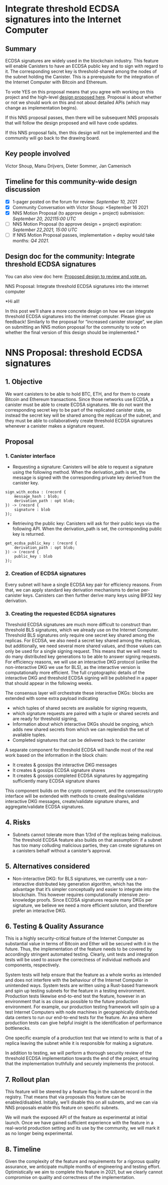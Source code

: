 # **Integrate threshold ECDSA signatures into the Internet Computer**

## **Summary**

ECDSA signatures are widely used in the blockchain industry. This feature will enable Canisters to have an ECDSA public key and to sign with regard to it. The corresponding secret key is threshold-shared among the nodes of the subnet holding the Canister. This is a prerequisite for the integration of the Internet Computer with Bitcoin and Ethereum.

To vote YES on this proposal means that you agree with working on this project and the high-level [design proposed here](https://forum.dfinity.org/t/threshold-ecdsa-signatures/6152/31?u=diegop). Proposal is about whether or not we should work on this and not about detailed APIs (which may change as implementation begins).

If this NNS proposal passes, then there will be subsequent NNS proposals that will follow the design proposed and will have code updates.

If this NNS proposal fails, then this design will not be implemented and the community will go back to the drawing board.

## **Key people involved**
Victor Shoup, Manu Drijvers, Dieter Sommer, Jan Camenisch 


## **Timeline for this community-wide design discussion**

- [x] 1-pager posted on the forum for review: *September 10, 2021*
- [x] Community Conversation with Victor Shoup: *September 16 2021
- [x] NNS Motion Proposal (to approve design + project) submission:  *September 20, 202115:00 UTC*  
- [ ] NNS Motion Proposal  (to approve design + project) expiration: *September 22,2021, 15:00 UTC* 
- [ ] If NNS Motion Proposal passes, implementation + deploy would take months: *Q4 2021.*

## **Design doc for the community: Integrate threshold ECDSA signatures**

You can also view doc here: [Proposed design to review and vote on.](https://forum.dfinity.org/t/threshold-ecdsa-signatures/6152/31?u=diegop)

NNS Proposal: Integrate threshold ECDSA signatures into the internet computer

*Hi all!

In this post we’ll share a more concrete design on how we can integrate threshold ECDSA signatures into the internet computer. Please give us feedback! Similarly to the proposal for “increased canister storage”, we plan on submitting an NNS motion proposal for the community to vote on whether the final version of this design should be implemented.*


# NNS Proposal: threshold ECDSA signatures

## 1. Objective

We want canisters to be able to hold BTC, ETH, and for them to create Bitcoin and Ethereum transactions. Since those networks use ECDSA, a canister must be able to create ECDSA signatures. We do not want the corresponding secret key to be part of the replicated canister state, so instead the secret key will be shared among the replicas of the subnet, and they must be able to collaboratively create threshold ECDSA signatures whenever a canister makes a signature request.

## Proposal

### **1. Canister interface**

* Requesting a signature: Canisters will be able to request a signature using the following method. When the derivation_path is set, the message is signed with the corresponding private key derived from the canister key.


```
sign_with_ecdsa : (record {
    message_hash : blob;
    derivation_path : opt blob;
}) -> (record {
    signature : blob
});
```

* Retrieving the public key: Canisters will ask for their public keys via the following API. When the derivation_path is set, the corresponding public key is returned.


```
get_ecdsa_public_key : (record {
    derivation_path : opt blob;
}) -> (record {
    public_key : blob
});
```

### **2. Creation of ECDSA signatures**

Every subnet will have a single ECDSA key pair for efficiency reasons. From that, we can apply standard key derivation mechanisms to derive per-canister keys. Canisters can then further derive many keys using BIP32 key derivation.

### **3. Creating the requested ECDSA signatures**

Threshold ECDSA signatures are much more difficult to construct than threshold BLS signatures, which we already use on the Internet Computer. Threshold BLS signatures only require one secret key shared among the replicas. For ECDSA, we also need a secret key shared among the replicas, but additionally, we need several more shared values, and those values can only be used for a single signing request. This means that we will need to do many distributed key generations to be able to answer signing requests. For efficiency reasons, we will use an interactive DKG protocol (unlike the non-interactive DKG we use for BLS), as the interactive version is computationally more efficient. The full cryptographic details of the interactive DKG and threshold ECDSA signing will be published in a paper that should appear in the following weeks.

The consensus layer will orchestrate these interactive DKGs: blocks are extended with some extra payload indicating

* which tuples of shared secrets are available for signing requests,
* which signature requests are paired with a tuple or shared secrets and are ready for threshold signing,
* Information about which interactive DKGs should be ongoing, which adds new shared secrets from which we can replendish the set of available tuples.
* Completed signatures that can be delivered back to the canister

A separate component for threshold ECDSA will handle most of the real work based on the information in the block chain:

* It creates & gossips the interactive DKG messages
* It creates & gossips ECDSA signature shares
* It creates & gossips completed ECDSA signatures by aggregating sufficiently many ECDSA signature shares

This component builds on the crypto component, and the consensus/crypto interface will be extended with methods to create dealings/validate interactive DKG messages, create/validate signature shares, and aggregate/validate ECDSA signatures.

## **4. Risks**

* Subnets cannot tolerate more than 1/3rd of the replicas being malicious. The threshold ECDSA feature also builds on that assumption: if a subnet has too many colluding malicious parties, they can create signatures on a canisters behalf without a canister’s approval.

## **5. Alternatives considered**

* Non-interactive DKG: for BLS signatures, we currently use a non-interactive distributed key generation algorithm, which has the advantage that it’s simpler conceptually and easier to integrate into the blockchain. This however requires computationally intensive zero-knowledge proofs. Since ECDSA signatures require many DKGs per signature, we believe we need a more efficient solution, and therefore prefer an interactive DKG.

## **6. Testing & Quality Assurance**

This is a highly security-critical feature of the Internet Computer as substantial value in terms of Bitcoin and Ether will be secured with it in the future. Thus, the implementation of the feature needs to be covered by accordingly stringent automated testing. Clearly, unit tests and integration tests will be used to assure the correctness of individual methods and components, respectively.

System tests will help ensure that the feature as a whole works as intended and does not interfere with the behaviour of the Internet Computer in unintended ways. System tests are written using a Rust-based framework and spin up testing subnets for the feature in a testing environment. Production tests likewise end-to-end test the feature, however in an environment that is as close as possible to the future production environment. For example, our production testing framework will spin up a test Internet Computers with node machines in geographically distributed data centers to run our end-to-end tests for the feature. An area where production tests can give helpful insight is the identification of performance bottlenecks.

One specific example of a production test that we intend to write is that of a replica leaving the subnet while it is responsible for making a signature.

In addition to testing, we will perform a thorough security review of the threshold ECDSA implementation towards the end of the project, ensuring that the implementation truthfully and securely implements the protocol.

## **7. Rollout plan**

This feature will be steered by a feature flag in the subnet record in the registry. That means that via proposals this feature can be enabled/disabled. Initially, we’ll disable this on all subnets, and we can via NNS proposals enable this feature on specific subnets.

We will mark the exposed API of the feature as experimental at initial launch. Once we have gained sufficient experience with the feature in a real-world production setting and its use by the community, we will mark it as no longer being experimental.

## **8. Timeline**

Given the complexity of the feature and requirements for a rigorous quality assurance, we anticipate multiple months of engineering and testing effort. Optimistically we aim to complete this feature in 2021, but we clearly cannot compromise on quality and correctness of the implementation.